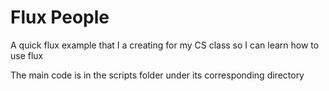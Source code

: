 # Flux People

A quick flux example that I a creating for my CS class so I can learn how to use flux

The main code is in the scripts folder under its corresponding directory
